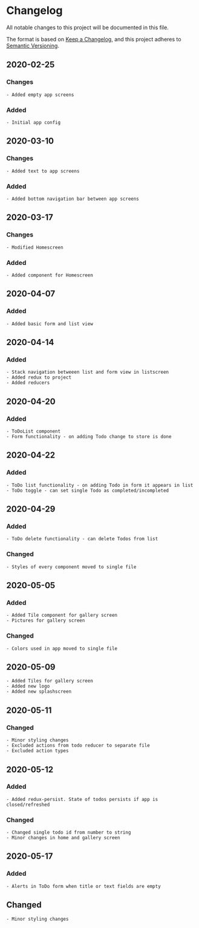 # Changelog
All notable changes to this project will be documented in this file.

The format is based on [Keep a Changelog](https://keepachangelog.com/en/1.0.0/),
and this project adheres to [Semantic Versioning](https://semver.org/spec/v2.0.0.html).

##  2020-02-25

### Changes

    - Added empty app screens

### Added

    - Initial app config

## 2020-03-10

### Changes

    - Added text to app screens

### Added

    - Added bottom navigation bar between app screens

## 2020-03-17

### Changes

    - Modified Homescreen

### Added

    - Added component for Homescreen

## 2020-04-07

### Added

    - Added basic form and list view

## 2020-04-14

### Added 

    - Stack navigation betweeen list and form view in listscreen
    - Added redux to project
    - Added reducers

## 2020-04-20

### Added

    - ToDoList component
    - Form functionality - on adding Todo change to store is done

## 2020-04-22

### Added

    - ToDo list functionality - on adding Todo in form it appears in list
    - ToDo toggle - can set single Todo as completed/incompleted

## 2020-04-29

### Added

    - ToDo delete functionality - can delete Todos from list

### Changed

    - Styles of every component moved to single file

## 2020-05-05

### Added

    - Added Tile component for gallery screen
    - Pictures for gallery screen
    
### Changed 

    - Colors used in app moved to single file

## 2020-05-09

    - Added Tiles for gallery screen
    - Added new logo
    - Added new splashscreen


## 2020-05-11

### Changed

    - Minor styling changes
    - Excluded actions from todo reducer to separate file
    - Excluded action types

## 2020-05-12

### Added

    - Added redux-persist. State of todos persists if app is closed/refreshed

### Changed

    - Changed single todo id from number to string
    - Minor changes in home and gallery screen

## 2020-05-17

### Added

    - Alerts in ToDo form when title or text fields are empty

## Changed

    - Minor styling changes
